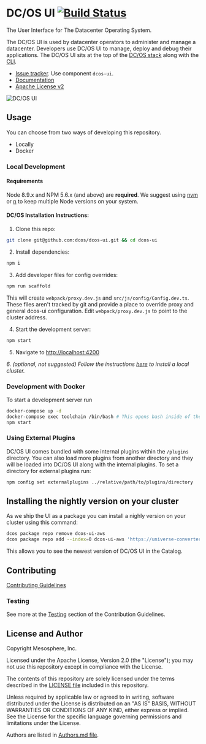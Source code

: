 # DC/OS UI [![Build Status](https://jenkins.mesosphere.com/service/jenkins/buildStatus/icon?job=frontend/dcos-ui-oss-pipeline/master)](https://jenkins.mesosphere.com/service/jenkins/job/frontend/job/dcos-ui-oss-pipeline/job/master/)

The User Interface for The Datacenter Operating System.

The DC/OS UI is used by datacenter operators to administer and manage a datacenter. Developers use DC/OS UI to manage, deploy and debug their applications. The DC/OS UI sits at the top of the [DC/OS stack](https://dcos.io/docs/latest/overview/architecture/) along with the [CLI](github.com/dcos/dcos-cli).

* [Issue tracker](https://jira.dcos.io). Use component `dcos-ui`.
* [Documentation](https://dcos.io/docs/latest/usage/webinterface/)
* [Apache License v2](./LICENSE)

![DC/OS UI](./.github/dcos-ui.gif)

## Usage

You can choose from two ways of developing this repository.
- Locally
- Docker

### Local Development
#### Requirements

Node 8.9.x and NPM 5.6.x (and above) are **required**. We suggest using [nvm](https://github.com/creationix/nvm) or [n](https://github.com/tj/n) to keep multiple Node versions on your system.

#### DC/OS Installation Instructions:
1. Clone this repo:

  ```sh
  git clone git@github.com:dcos/dcos-ui.git && cd dcos-ui
  ```

2. Install dependencies:

  ```sh
  npm i
  ```

3. Add developer files for config overrides:

  ```sh
  npm run scaffold
  ```
  This will create `webpack/proxy.dev.js` and `src/js/config/Config.dev.ts`. These files aren't tracked by git and provide a place to override proxy and general dcos-ui configuration. Edit `webpack/proxy.dev.js` to point to the cluster address.

4. Start the development server:

  ```sh
  npm start
  ```

5. Navigate to [http://localhost:4200](http://localhost:4200)

*6. (optional, not suggested) Follow the instructions [here](https://github.com/dcos/dcos-vagrant) to install a local cluster.*

### Development with Docker

To start a development server run

```sh
docker-compose up -d
docker-compose exec toolchain /bin/bash # This opens bash inside of the docker container
npm start
```

### Using External Plugins

DC/OS UI comes bundled with some internal plugins within the `/plugins` directory. You can also load more plugins from another directory and they will be loaded into DC/OS UI along with the internal plugins. To set a directory for external plugins run:
```sh
npm config set externalplugins ../relative/path/to/plugins/directory
```

## Installing the nightly version on your cluster

As we ship the UI as a package you can install a nighly version on your cluster
using this command:

```sh
dcos package repo remove dcos-ui-aws
dcos package repo add --index=0 dcos-ui-aws 'https://universe-converter.mesosphere.com/transform?url=https://dcos-ui-universe.s3.amazonaws.com/oss/dcos-ui/latest/stub-universe-dcos-ui.json'
```

This allows you to see the newest version of DC/OS UI in the Catalog.

## Contributing

[Contributing Guidelines](./CONTRIBUTING.md)

### Testing

See more at the [Testing](./CONTRIBUTING.md#testing) section of the Contribution Guidelines.

## License and Author

Copyright Mesosphere, Inc.

Licensed under the Apache License, Version 2.0 (the "License");
you may not use this repository except in compliance with the License.

The contents of this repository are solely licensed under the terms described in the [LICENSE file](./LICENSE) included in this repository.

Unless required by applicable law or agreed to in writing, software
distributed under the License is distributed on an "AS IS" BASIS,
WITHOUT WARRANTIES OR CONDITIONS OF ANY KIND, either express or implied.
See the License for the specific language governing permissions and
limitations under the License.

Authors are listed in [Authors.md file](./Authors.md).
